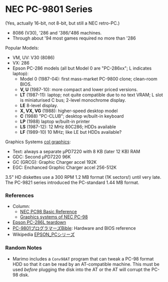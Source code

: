 NEC PC-9801 Series
==================

(Yes, actually 16-bit, not 8-bit, but still a NEC retro-PC.)

- 8086 (V30), '286 and '386/'486 machines.
- Through about '94 most games required no more than '286

Popular Models:
- VM, UV: V30 (8086)
- VX: 286
- Epson PC-286 models (all but Model 0 are "PC-286xx"; L indicates laptop):
  - Model 0 (1987-04): first mass-market PC-9800 clone; clean-room BIOS.
  - __V, U__ (1987-10): more compact and lower priced versions.
  - __LT__ (1987-11): laptop; not quite compatible due to no text VRAM;
           L slot is miniaturised C bus; 2-level monochrome display.
  - __LE__ 8-level display.
  - __X, VX, VG__ (1988): higher-speed desktop model
  - __C__ (1988) "PC-CLUB"; desktop w/built-in keyboard
  - __LP__ (1988) laptop w/built-in printer
  - __LS__ (1987-12): 12 MHz 80C286; HDDs available
  - __LF__ (1989-10) 10 MHz; like LE but HDDs available?

Graphics Systems [col graphics]:
- Text: always a separate μPD7220 with 8 KB (later 12 KB) RAM
- GDC: Second μPD7220 96K
- GC (GRCG): Graphic Charger accel 192K
- EGC: Enchanced Graphic Charger accel 256-512K

3.5" HD diskettes use a 300 RPM 1.2 MB format (1K sectors!) until very late.
The PC-9821 series introduced the PC-standard 1.44 MB format.

### References

- Column:
  - [NEC PC98 Basic Reference][col index]
  - [Graphics systems of NEC PC-98][col graphics]
- [Epson PC-286L teardown][td286l]
- [PC-9801プログラマーズBible][bible]: Hardware and BIOS reference
- Wikipedia [EPSON_PCシリーズ][wj pc286]

### Random Notes

- Marimo includes a `Conv98AT` program that can tweak a PC-98 format HDD so
  that it can be read by an AT-compatible machine. This must be used
  _before_ plugging the disk into the AT or the AT will corrupt the PC-98
  disk.



<!-------------------------------------------------------------------->
[bible]: https://archive.org/details/PC9801Bible/mode/1up
[col graphics]: http://radioc.web.fc2.com/column/pc98bas/pc98disphw_en.htm
[col index]: https://radioc.web.fc2.com/column/pc98bas/index_en.htm
[td286l]: http://www.faithrives.com/tips/stocks/tips0004.html
[wj pc286]: https://ja.wikipedia.org/wiki/EPSON_PCシリーズ
